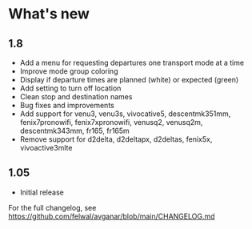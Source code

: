 # What's new

## 1.8

- Add a menu for requesting departures one transport mode at a time
- Improve mode group coloring
- Display if departure times are planned (white) or expected (green)
- Add setting to turn off location
- Clean stop and destination names
- Bug fixes and improvements
- Add support for venu3, venu3s, vivocative5, descentmk351mm, fenix7pronowifi, fenix7xpronowifi, venusq2, venusq2m, descentmk343mm, fr165, fr165m
- Remove support for d2delta, d2deltapx, d2deltas, fenix5x, vivoactive3mlte

## 1.05

- Initial release

For the full changelog, see https://github.com/felwal/avganar/blob/main/CHANGELOG.md
